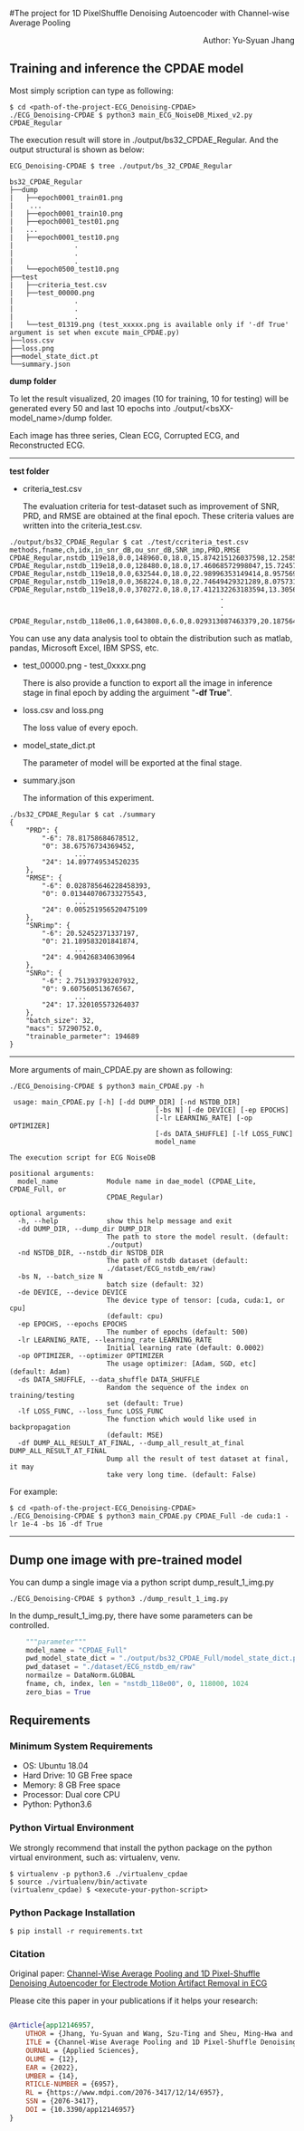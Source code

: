 #The project for 1D PixelShuffle Denoising Autoencoder with Channel-wise Average Pooling
<div align=right>Author: Yu-Syuan Jhang</div>

## Training and inference the CPDAE model
Most simply scription can type as following: 
```console
$ cd <path-of-the-project-ECG_Denoising-CPDAE>
./ECG_Denoising-CPDAE $ python3 main_ECG_NoiseDB_Mixed_v2.py CPDAE_Regular
``` 
The execution result will store in ./output/bs32_CPDAE_Regular. And the output structural is shown as below:

```console
ECG_Denoising-CPDAE $ tree ./output/bs_32_CPDAE_Regular 

bs32_CPDAE_Regular
├──dump
|   ├──epoch0001_train01.png
|    ...
|   ├──epoch0001_train10.png
|   ├──epoch0001_test01.png
|   ...
|   ├──epoch0001_test10.png
|               .
|               .
|               .
|   └──epoch0500_test10.png
├──test
|   ├──criteria_test.csv
|   ├──test_00000.png
|               .
|               .
|               .
|   └──test_01319.png (test_xxxxx.png is available only if '-df True' argument is set when excute main_CPDAE.py)
├──loss.csv
├──loss.png
├──model_state_dict.pt
└──summary.json
```
**dump folder**

To let the result visualized, 20 images (10 for training, 10 for testing) will be generated every 50 and last 10 epochs into ./output/<bsXX-model_name>/dump folder.

Each image has three series, Clean ECG, Corrupted ECG, and Reconstructed ECG.

---
**test folder**

* criteria_test.csv

	The evaluation criteria for test-dataset such as improvement of SNR, PRD, and RMSE are obtained at the final epoch.
	These criteria values are written into the criteria_test.csv. 
```console
./output/bs32_CPDAE_Regular $ cat ./test/ccriteria_test.csv
methods,fname,ch,idx,in_snr_dB,ou_snr_dB,SNR_imp,PRD,RMSE
CPDAE_Regular,nstdb_119e18,0.0,148960.0,18.0,15.874215126037598,12.258535385131836,16.08011817932129,0.0066211330704391
CPDAE_Regular,nstdb_119e18,0.0,128480.0,18.0,17.46068572998047,15.724570274353027,13.395711898803711,0.0044909026473760605
CPDAE_Regular,nstdb_119e18,0.0,632544.0,18.0,22.98996353149414,8.957569122314453,7.087641716003418,0.004213728941977024
CPDAE_Regular,nstdb_119e18,0.0,368224.0,18.0,22.74649429321289,8.07573127746582,7.289124488830566,0.004429951310157776
CPDAE_Regular,nstdb_119e18,0.0,370272.0,18.0,17.412132263183594,13.305695533752441,13.47079849243164,0.004893053788691759
                                                    .
                                                    .
                                                    .
CPDAE_Regular,nstdb_118e06,1.0,643808.0,6.0,8.029313087463379,20.187564849853516,39.67658996582031,0.013230782933533192
```
You can use any data analysis tool to obtain the distribution such as matlab, pandas, Microsoft Excel, IBM SPSS, etc.

* test_00000.png - test_0xxxx.png

	There is also provide a function to export all the image in inference stage in final epoch by adding the arguiment "**-df True**".


* loss.csv and loss.png

	The loss value of every epoch.
	
*  model_state_dict.pt

	The parameter of model will be exported at the final stage.

* summary.json

	The information of this experiment.
```console
./bs32_CPDAE_Regular $ cat ./summary
{
    "PRD": {
        "-6": 78.81758684678512,
        "0": 38.67576734369452,
        		...
        "24": 14.897749534520235
    },
    "RMSE": {
        "-6": 0.028785646228458393,
        "0": 0.013440706733275543,
        		...
        "24": 0.005251956520475109
    },
    "SNRimp": {
        "-6": 20.52452371337197,
        "0": 21.189583201841874,
        		...
        "24": 4.904268340630964
    },
    "SNRo": {
        "-6": 2.751393793207932,
        "0": 9.607560513676567,
        		...
        "24": 17.320105573264037
    },
    "batch_size": 32,
    "macs": 57290752.0,
    "trainable_parmeter": 194689
}
```

---
More arguments of main_CPDAE.py are shown as following:
```console
./ECG_Denoising-CPDAE $ python3 main_CPDAE.py -h
 
 usage: main_CPDAE.py [-h] [-dd DUMP_DIR] [-nd NSTDB_DIR]
                                    [-bs N] [-de DEVICE] [-ep EPOCHS]
                                    [-lr LEARNING_RATE] [-op OPTIMIZER]
                                    [-ds DATA_SHUFFLE] [-lf LOSS_FUNC]
                                    model_name

The execution script for ECG NoiseDB

positional arguments:
  model_name            Module name in dae_model (CPDAE_Lite, CPDAE_Full, or
                        CPDAE_Regular)

optional arguments:
  -h, --help            show this help message and exit
  -dd DUMP_DIR, --dump_dir DUMP_DIR
                        The path to store the model result. (default:
                        ./output)
  -nd NSTDB_DIR, --nstdb_dir NSTDB_DIR
                        The path of nstdb dataset (default:
                        ./dataset/ECG_nstdb_em/raw)
  -bs N, --batch_size N
                        batch size (default: 32)
  -de DEVICE, --device DEVICE
                        The device type of tensor: [cuda, cuda:1, or cpu]
                        (default: cpu)
  -ep EPOCHS, --epochs EPOCHS
                        The number of epochs (default: 500)
  -lr LEARNING_RATE, --learning_rate LEARNING_RATE
                        Initial learning rate (default: 0.0002)
  -op OPTIMIZER, --optimizer OPTIMIZER
                        The usage optimizer: [Adam, SGD, etc] (default: Adam)
  -ds DATA_SHUFFLE, --data_shuffle DATA_SHUFFLE
                        Random the sequence of the index on training/testing
                        set (default: True)
  -lf LOSS_FUNC, --loss_func LOSS_FUNC
                        The function which would like used in backpropagation
                        (default: MSE)
  -df DUMP_ALL_RESULT_AT_FINAL, --dump_all_result_at_final DUMP_ALL_RESULT_AT_FINAL
                        Dump all the result of test dataset at final, it may
                        take very long time. (default: False)

```
For example:
```console
$ cd <path-of-the-project-ECG_Denoising-CPDAE>
./ECG_Denoising-CPDAE $ python3 main_CPDAE.py CPDAE_Full -de cuda:1 -lr 1e-4 -bs 16 -df True
```
---
## Dump one image with pre-trained model
You can dump a single image via a python script dump_result_1_img.py
```console
./ECG_Denoising-CPDAE $ python3 ./dump_result_1_img.py
```
In the dump_result_1_img.py, there have some parameters can be controlled.

```python
    """parameter"""
    model_name = "CPDAE_Full"
    pwd_model_state_dict = "./output/bs32_CPDAE_Full/model_state_dict.pt"
    pwd_dataset = "./dataset/ECG_nstdb_em/raw"
    normailze = DataNorm.GLOBAL
    fname, ch, index, len = "nstdb_118e00", 0, 118000, 1024
    zero_bias = True
```

## Requirements
### Minimum System Requirements
* OS: Ubuntu 18.04
* Hard Drive: 10 GB Free space
* Memory: 8 GB Free space
* Processor: Dual core CPU
* Python: Python3.6

### Python Virtual Environment
We strongly recommend that install the python package on the python virtual environment, such as: virtualenv, venv.
```console
$ virtualenv -p python3.6 ./virtualenv_cpdae
$ source ./virtualenv/bin/activate
(virtualenv_cpdae) $ <execute-your-python-script>
```

### Python Package Installation

```console
$ pip install -r requirements.txt
```

### Citation
Original paper: [Channel-Wise Average Pooling and 1D Pixel-Shuffle Denoising Autoencoder for Electrode Motion Artifact Removal in ECG](https://www.mdpi.com/2076-3417/12/14/6957)

    
Please cite this paper in your publications if it helps your research:
```bibtex

@Article{app12146957,
    UTHOR = {Jhang, Yu-Syuan and Wang, Szu-Ting and Sheu, Ming-Hwa and Wang, Szu-Hong and Lai,     hin-Chi},
    ITLE = {Channel-Wise Average Pooling and 1D Pixel-Shuffle Denoising Autoencoder for Electrode  otion Artifact Removal in ECG},
    OURNAL = {Applied Sciences},
    OLUME = {12},
    EAR = {2022},
    UMBER = {14},
    RTICLE-NUMBER = {6957},
    RL = {https://www.mdpi.com/2076-3417/12/14/6957},
    SSN = {2076-3417},
    DOI = {10.3390/app12146957}
}
```
